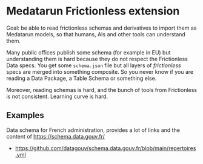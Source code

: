 # Medatarun Frictionless extension

Goal: be able to read frictionless schemas and derivatives to import them as Medatarun models, 
so that humans, AIs and other tools can understand them. 

Many public offices publish some schema (for example in EU) but understanding them is 
hard because they do not respect the Frictionless Data specs. You get some `schema.json` file
but all layers of _frictionless_ specs are merged into something composite. So you never know
if you are reading a Data Package, a Table Schema or something else. 

Moreover, reading schemas is hard, and the bunch of tools from Frictionless is not consistent. 
Learning curve is hard. 

## Examples

Data schema for French administration, provides a lot of links and the content of https://schema.data.gouv.fr/

- https://github.com/datagouv/schema.data.gouv.fr/blob/main/repertoires.yml